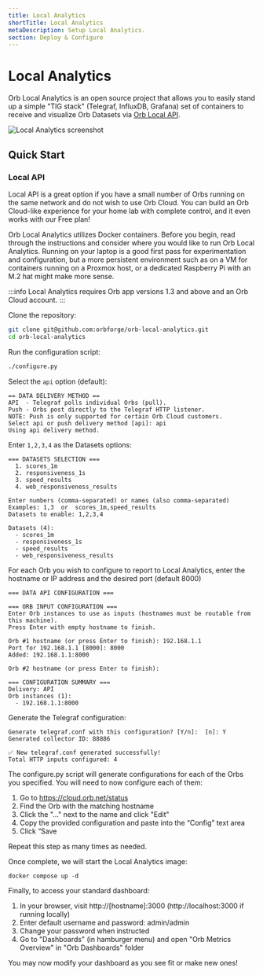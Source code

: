 ```yaml
---
title: Local Analytics
shortTitle: Local Analytics
metaDescription: Setup Local Analytics.
section: Deploy & Configure
---
```


# Local Analytics

Orb Local Analytics is an open source project that allows you to easily stand up a simple "TIG stack" (Telegraf, InfluxDB, Grafana) set of containers to receive and visualize Orb Datasets via [Orb Local API](/docs/deploy-and-configure/datasets-configuration#local-api).

![Local Analytics screenshot](../../images/deploy-and-configure/local-analytics.png)

## Quick Start

### Local API

Local API is a great option if you have a small number of Orbs running on the same network and do not wish to use Orb Cloud. You can build an Orb Cloud-like experience for your home lab with complete control, and it even works with our Free plan!

Orb Local Analytics utilizes Docker containers. Before you begin, read through the instructions and consider where you would like to run Orb Local Analytics. Running on your laptop is a good first pass for experimentation and configuration, but a more persistent environment such as on a VM for containers running on a Proxmox host, or a dedicated Raspberry Pi with an M.2 hat might make more sense.

:::info
Local Analytics requires Orb app versions 1.3 and above and an Orb Cloud account.
:::

Clone the repository:

```bash
git clone git@github.com:orbforge/orb-local-analytics.git
cd orb-local-analytics
```

Run the configuration script:

```bash
./configure.py
```

Select the `api` option (default):

```
== DATA DELIVERY METHOD ==
API  - Telegraf polls individual Orbs (pull).
Push - Orbs post directly to the Telegraf HTTP listener.
NOTE: Push is only supported for certain Orb Cloud customers.
Select api or push delivery method [api]: api
Using api delivery method.
```

Enter `1,2,3,4` as the Datasets options:

```b
=== DATASETS SELECTION ===
  1. scores_1m
  2. responsiveness_1s
  3. speed_results
  4. web_responsiveness_results

Enter numbers (comma-separated) or names (also comma-separated)
Examples: 1,3  or  scores_1m,speed_results
Datasets to enable: 1,2,3,4

Datasets (4):
  - scores_1m
  - responsiveness_1s
  - speed_results
  - web_responsiveness_results
```

For each Orb you wish to configure to report to Local Analytics, enter the hostname or IP address and the desired port (default 8000)

```
=== DATA API CONFIGURATION ===

=== ORB INPUT CONFIGURATION ===
Enter Orb instances to use as inputs (hostnames must be routable from this machine).
Press Enter with empty hostname to finish.

Orb #1 hostname (or press Enter to finish): 192.168.1.1
Port for 192.168.1.1 [8000]: 8000
Added: 192.168.1.1:8000

Orb #2 hostname (or press Enter to finish):

=== CONFIGURATION SUMMARY ===
Delivery: API
Orb instances (1):
  - 192.168.1.1:8000
```

Generate the Telegraf configuration:

```
Generate telegraf.conf with this configuration? [Y/n]:  [n]: Y
Generated collector ID: 88886

✅ New telegraf.conf generated successfully!
Total HTTP inputs configured: 4
```

The configure.py script will generate configurations for each of the Orbs you specified. You will need to now configure each of them:

1. Go to https://cloud.orb.net/status
2. Find the Orb with the matching hostname
3. Click the "…" next to the name and click "Edit"
4. Copy the provided configuration and paste into the “Config” text area
5. Click “Save

Repeat this step as many times as needed.

Once complete, we will start the Local Analytics image:

```
docker compose up -d
```

Finally, to access your standard dashboard:

1. In your browser, visit http://[hostname]:3000 (http://localhost:3000 if running locally)
2. Enter default username and password: admin/admin
3. Change your password when instructed
4. Go to "Dashboards" (in hamburger menu) and open "Orb Metrics Overview" in "Orb Dashboards" folder

You may now modify your dashboard as you see fit or make new ones!
